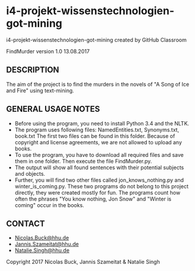 # i4-projekt-wissenstechnologien-got-mining
i4-projekt-wissenstechnologien-got-mining created by GitHub Classroom

FindMurder version 1.0 
13.08.2017

DESCRIPTION
-----------
The aim of the project is to find the murders in the novels of "A Song of Ice and Fire" using text-mining.

GENERAL USAGE NOTES
-------------------

- Before using the program, you need to install Python 3.4 and the NLTK.
- The program uses following files: NamedEntities.txt, Synonyms.txt, book.txt
  The first two files can be found in this folder. Because of copyright and license agreements, we are not allowed to upload any books.
- To use the program, you have to download all required files and save them in one folder. Then execute the file FindMurder.py.
- The output will show all found sentences with their potential subjects and objects.
- Further, you will find two other files called jon_knows_nothing.py and winter_is_coming.py. These two programs do not belong to this project directly, they were created mostly for fun. The programs count how often the phrases "You know nothing, Jon Snow" and "Winter is coming" occur in the books.

CONTACT
-------
- Nicolas.Buck@hhu.de
- Jannis.Szameitat@hhu.de
- Natalie.Singh@hhu.de

Copyright 2017 Nicolas Buck, Jannis Szameitat & Natalie Singh


